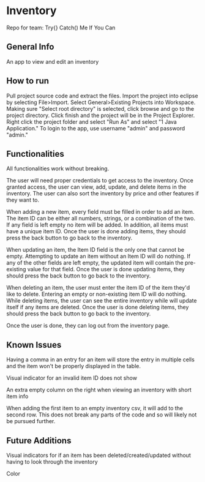# Inventory
Repo for team: Try{} Catch() Me If You Can

## General Info
An app to view and edit an inventory

## How to run
Pull project source code and extract the files. Import the project into eclipse by selecting File>Import. Select General>Existing Projects into Workspace. Making sure "Select root directory" is selected, click browse and go to the project directory. Click finish and the project will be in the Project Explorer. Right click the project folder and select "Run As" and select "1 Java Application." To login to the app, use username "admin" and password "admin."

## Functionalities
All functionalities work without breaking.

The user will need proper credentials to get access to the inventory. Once granted access, the user can view, add, update, and delete items in the inventory. The user can also sort the inventory by price and other features if they want to.

When adding a new item, every field must be filled in order to add an item. The item ID can be either all numbers, strings, or a combination of the two. If any field is left empty no item will be added. In addition, all items must have a unique item ID. Once the user is done adding items, they should press the back button to go back to the inventory.

When updating an item, the Item ID field is the only one that cannot be empty. Attempting to update an item without an Item ID will do nothing. If any of the other fields are left empty, the updated item will contain the pre-existing value for that field. Once the user is done updating items, they should press the back button to go back to the inventory.

When deleting an item, the user must enter the item ID of the item they'd like to delete. Entering an empty or non-existing item ID will do nothing. While deleting items, the user can see the entire inventory while will update itself if any items are deleted. Once the user is done deleting items, they should press the back button to go back to the inventory.

Once the user is done, they can log out from the inventory page.

## Known Issues

Having a comma in an entry for an item will store the entry in multiple cells and the item won't be properly displayed in the table.

Visual indicator for an invalid item ID does not show

An extra empty column on the right when viewing an inventory with short item info

When adding the first item to an empty inventory csv, it will add to the second row. This does not break any parts of the code and so will likely not be pursued further.

## Future Additions
Visual indicators for if an item has been deleted/created/updated without having to look through the inventory

Color
